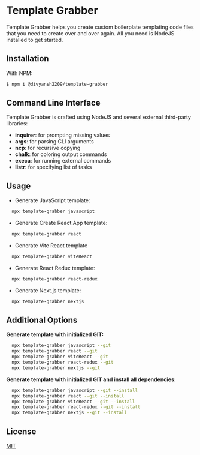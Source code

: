 # Template Grabber

Template Grabber helps you create custom boilerplate templating code files that you need to create over and over again. All you need is NodeJS installed to get started.

## Installation

With NPM:
```sh
$ npm i @divyansh2209/template-grabber
```
## Command Line Interface

Template Grabber is crafted using NodeJS and several external third-party libraries:

- **inquirer**: for prompting missing values
- **args**: for parsing CLI arguments
- **ncp**: for recursive copying
- **chalk**: for coloring output commands
- **execa**: for running external commands
- **listr**: for specifying list of tasks
## Usage

- Generate JavaScript template:
```sh
  npx template-grabber javascript
```
- Generate Create React App template:
```sh
  npx template-grabber react
```
- Generate Vite React template
```sh
  npx template-grabber viteReact
```
- Generate React Redux template:
```sh
  npx template-grabber react-redux
```
- Generate Next.js template:
```sh
  npx template-grabber nextjs
```

## Additional Options
**Generate template with initialized GIT:**
```sh
  npx template-grabber javascript --git
  npx template-grabber react --git
  npx template-grabber viteReact --git
  npx template-grabber react-redux --git
  npx template-grabber nextjs --git
```

**Generate template with initialized GIT and install all dependencies:**
```sh
  npx template-grabber javascript --git --install 
  npx template-grabber react --git --install
  npx template-grabber viteReact --git --install
  npx template-grabber react-redux --git --install
  npx template-grabber nextjs --git --install
```
## License

[MIT](https://choosealicense.com/licenses/mit/)

